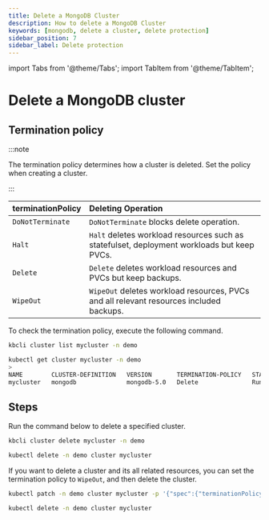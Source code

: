 ```yaml
---
title: Delete a MongoDB Cluster
description: How to delete a MongoDB Cluster
keywords: [mongodb, delete a cluster, delete protection]
sidebar_position: 7
sidebar_label: Delete protection
---
```


import Tabs from '@theme/Tabs';
import TabItem from '@theme/TabItem';

# Delete a MongoDB cluster

## Termination policy

:::note

The termination policy determines how a cluster is deleted. Set the policy when creating a cluster.

:::

| **terminationPolicy**  | **Deleting Operation**                    |
|:--                     | :--                                       |
| `DoNotTerminate`       | `DoNotTerminate` blocks delete operation. |
| `Halt`                 | `Halt` deletes workload resources such as statefulset, deployment workloads but keep PVCs. |
| `Delete`               | `Delete` deletes workload resources and PVCs but keep backups. |
| `WipeOut`              | `WipeOut` deletes workload resources, PVCs and all relevant resources included backups. |

To check the termination policy, execute the following command.

<Tabs>

<TabItem value="kbcli" label="kbcli" default>

```bash
kbcli cluster list mycluster -n demo
```

</TabItem>

<TabItem value="kubectl" label="kubectl">

```bash
kubectl get cluster mycluster -n demo
>
NAME        CLUSTER-DEFINITION   VERSION       TERMINATION-POLICY   STATUS    AGE
mycluster   mongodb              mongodb-5.0   Delete               Running   17m
```

</TabItem>

</Tabs>

## Steps

Run the command below to delete a specified cluster.

<Tabs>

<TabItem value="kbcli" label="kbcli" default>

```bash
kbcli cluster delete mycluster -n demo
```

</TabItem>

<TabItem value="kubectl" label="kubectl">

```bash
kubectl delete -n demo cluster mycluster
```

If you want to delete a cluster and its all related resources, you can set the termination policy to `WipeOut`, and then delete the cluster.

```bash
kubectl patch -n demo cluster mycluster -p '{"spec":{"terminationPolicy":"WipeOut"}}' --type="merge"

kubectl delete -n demo cluster mycluster
```

</TabItem>

</Tabs>

